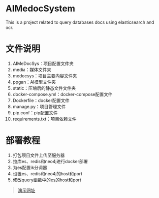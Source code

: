 # AIMedocSystem
This is a project related to query databases docs using elasticsearch and ocr.
# 文件说明

1. AIMeDocSys：项目配置文件夹
2. media：媒体文件夹
3. medocsys：项目主要内容文件夹
4. ppgan：AI模型文件夹
5. static：压缩后的静态文件文件夹
6. docker-compose.yml：docker-compose配置文件
7. Dockerfile：docker配置文件
8. manage.py：项目管理文件
9. pip.conf：pip配置文件
10. requirements.txt：项目依赖文件

# 部署教程

1. 打包项目文件上传至服务器
2. 拉库es、redis和neo4j进行docker部署
3. 为es配置ik分词器
4. 设置es、redis和neo4j的host和port
5. 修改query函数中的es的host和port

> [演示网址](https://amedoc.fcsy.fit) 
